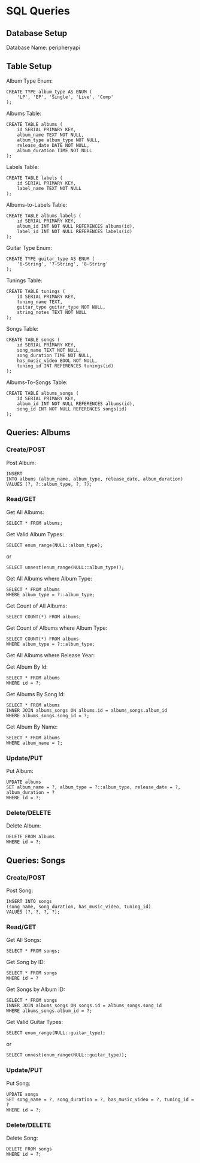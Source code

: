 # SQL Queries

## Database Setup
Database Name: peripheryapi

## Table Setup

Album Type Enum:
```roomsql
CREATE TYPE album_type AS ENUM (
    'LP', 'EP', 'Single', 'Live', 'Comp'
);
```

Albums Table:
```roomsql
CREATE TABLE albums (
    id SERIAL PRIMARY KEY,
    album_name TEXT NOT NULL,
    album_type album_type NOT NULL,
    release_date DATE NOT NULL,
    album_duration TIME NOT NULL
);
```

Labels Table:
```roomsql
CREATE TABLE labels (
    id SERIAL PRIMARY KEY,
    label_name TEXT NOT NULL
);
```

Albums-to-Labels Table:
```roomsql
CREATE TABLE albums_labels (
    id SERIAL PRIMARY KEY,
    album_id INT NOT NULL REFERENCES albums(id),
    label_id INT NOT NULL REFERENCES labels(id)
);
```

Guitar Type Enum:
```roomsql
CREATE TYPE guitar_type AS ENUM (
    '6-String', '7-String', '8-String'
);
```

Tunings Table:
```roomsql
CREATE TABLE tunings (
    id SERIAL PRIMARY KEY,
    tuning_name TEXT,
    guitar_type guitar_type NOT NULL,
    string_notes TEXT NOT NULL
);
```

Songs Table:
```roomsql
CREATE TABLE songs (
    id SERIAL PRIMARY KEY,
    song_name TEXT NOT NULL,
    song_duration TIME NOT NULL,
    has_music_video BOOL NOT NULL,
    tuning_id INT REFERENCES tunings(id)
);
```

Albums-To-Songs Table:
```roomsql
CREATE TABLE albums_songs (
    id SERIAL PRIMARY KEY,
    album_id INT NOT NULL REFERENCES albums(id),
    song_id INT NOT NULL REFERENCES songs(id)
);
```

## Queries: Albums
### Create/POST

Post Album:
```roomsql
INSERT 
INTO albums (album_name, album_type, release_date, album_duration)
VALUES (?, ?::album_type, ?, ?);
```

### Read/GET

Get All Albums:
```roomsql
SELECT * FROM albums;
```

Get Valid Album Types:
```roomsql
SELECT enum_range(NULL::album_type);
```
or
```roomsql
SELECT unnest(enum_range(NULL::album_type));
```

Get All Albums where Album Type:
```roomsql
SELECT * FROM albums
WHERE album_type = ?::album_type;
```

Get Count of All Albums:
```roomsql
SELECT COUNT(*) FROM albums;
```

Get Count of Albums where Album Type:
```roomsql
SELECT COUNT(*) FROM albums
WHERE album_type = ?::album_type; 
```

Get All Albums where Release Year:

Get Album By Id:
```roomsql
SELECT * FROM albums 
WHERE id = ?;
```

Get Albums By Song Id:
```roomsql
SELECT * FROM albums
INNER JOIN albums_songs ON albums.id = albums_songs.album_id
WHERE albums_songs.song_id = ?;
```

Get Album By Name:
```roomsql
SELECT * FROM albums
WHERE album_name = ?;
```

### Update/PUT

Put Album:
```roomsql
UPDATE albums
SET album_name = ?, album_type = ?::album_type, release_date = ?, album_duration = ?
WHERE id = ?;
```

### Delete/DELETE

Delete Album:
```roomsql
DELETE FROM albums
WHERE id = ?;
```

## Queries: Songs
### Create/POST

Post Song:
```roomsql
INSERT INTO songs
(song_name, song_duration, has_music_video, tuning_id)
VALUES (?, ?, ?, ?);
```

### Read/GET

Get All Songs:
```roomsql
SELECT * FROM songs;
```

Get Song by ID:
```roomsql
SELECT * FROM songs
WHERE id = ?
```

Get Songs by Album ID:
```roomsql
SELECT * FROM songs 
INNER JOIN albums_songs ON songs.id = albums_songs.song_id  
WHERE albums_songs.album_id = ?;
```

Get Valid Guitar Types:
```roomsql
SELECT enum_range(NULL::guitar_type);
```
or
```roomsql
SELECT unnest(enum_range(NULL::guitar_type));
```

### Update/PUT

Put Song:
```roomsql
UPDATE songs
SET song_name = ?, song_duration = ?, has_music_video = ?, tuning_id = ?
WHERE id = ?;
```

### Delete/DELETE

Delete Song:
```roomsql
DELETE FROM songs
WHERE id = ?;
```